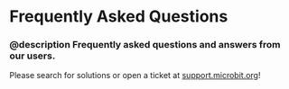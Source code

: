 # Frequently Asked Questions

### @description Frequently asked questions and answers from our users.

Please search for solutions or open a ticket at [support.microbit.org](https://support.microbit.org)!
